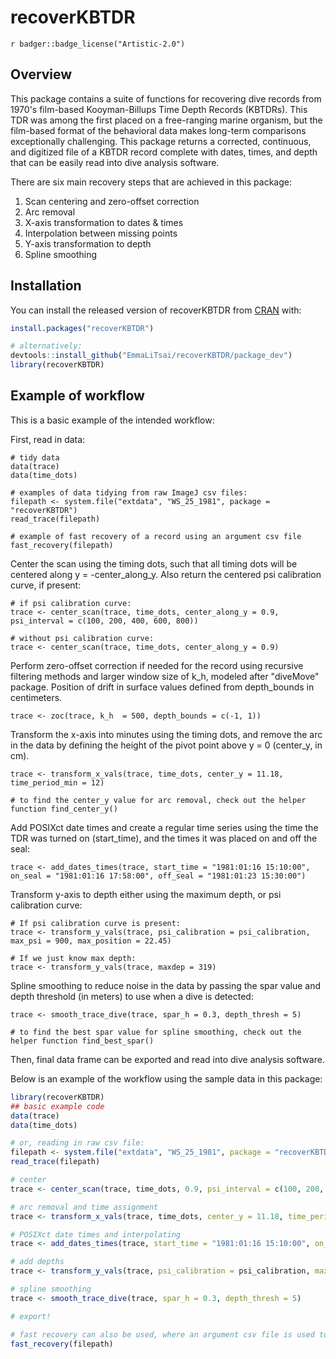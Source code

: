 
# recoverKBTDR

<!-- badges: start -->
`r badger::badge_license("Artistic-2.0")`
<!-- badges: end -->

## Overview

This package contains a suite of functions for recovering dive records from 1970's film-based Kooyman-Billups Time Depth Records (KBTDRs). This TDR was among the first placed on a free-ranging marine organism, but the film-based format of the behavioral data makes long-term comparisons exceptionally challenging. This package returns a corrected, continuous, and digitized file of a KBTDR record complete with dates, times, and depth that can be easily read into dive analysis software. 

There are six main recovery steps that are achieved in this package: 

1. Scan centering and zero-offset correction 
2. Arc removal 
3. X-axis transformation to dates & times 
4. Interpolation between missing points 
5. Y-axis transformation to depth 
6. Spline smoothing 

## Installation

You can install the released version of recoverKBTDR from [CRAN](https://CRAN.R-project.org) with:

``` r
install.packages("recoverKBTDR")

# alternatively: 
devtools::install_github("EmmaLiTsai/recoverKBTDR/package_dev")
library(recoverKBTDR)
```

## Example of workflow

This is a basic example of the intended workflow: 

First, read in data:
```{r}
# tidy data 
data(trace)
data(time_dots)

# examples of data tidying from raw ImageJ csv files: 
filepath <- system.file("extdata", "WS_25_1981", package = "recoverKBTDR")
read_trace(filepath)

# example of fast recovery of a record using an argument csv file 
fast_recovery(filepath)
```

Center the scan using the timing dots, such that all timing dots will be centered along  y = -center_along_y. Also return the centered psi calibration curve, if present: 
```{r}
# if psi calibration curve: 
trace <- center_scan(trace, time_dots, center_along_y = 0.9, psi_interval = c(100, 200, 400, 600, 800))

# without psi calibration curve: 
trace <- center_scan(trace, time_dots, center_along_y = 0.9)
```

Perform zero-offset correction if needed for the record using recursive filtering methods and larger window size of k_h, modeled after "diveMove" package. Position of drift in surface values defined from depth_bounds in centimeters. 
```{r}
trace <- zoc(trace, k_h  = 500, depth_bounds = c(-1, 1))
```

Transform the x-axis into minutes using the timing dots, and remove the arc in the data by defining the height of the pivot point above y = 0 (center_y, in cm). 
```{r}
trace <- transform_x_vals(trace, time_dots, center_y = 11.18, time_period_min = 12)

# to find the center_y value for arc removal, check out the helper function find_center_y() 
```

Add POSIXct date times and create a regular time series using the time the TDR was turned on (start_time), and the times it was placed on and off the seal: 
```{r}
trace <- add_dates_times(trace, start_time = "1981:01:16 15:10:00", on_seal = "1981:01:16 17:58:00", off_seal = "1981:01:23 15:30:00")
```

Transform y-axis to depth either using the maximum depth, or psi calibration curve: 
```{r}
# If psi calibration curve is present:
trace <- transform_y_vals(trace, psi_calibration = psi_calibration, max_psi = 900, max_position = 22.45)

# If we just know max depth:
trace <- transform_y_vals(trace, maxdep = 319)
```

Spline smoothing to reduce noise in the data by passing the spar value and depth threshold (in meters) to use when a dive is detected: 
```{r}
trace <- smooth_trace_dive(trace, spar_h = 0.3, depth_thresh = 5)

# to find the best spar value for spline smoothing, check out the helper function find_best_spar() 
```

Then, final data frame can be exported and read into dive analysis software. 

Below is an example of the workflow using the sample data in this package: 
``` r
library(recoverKBTDR)
## basic example code
data(trace) 
data(time_dots)

# or, reading in raw csv file: 
filepath <- system.file("extdata", "WS_25_1981", package = "recoverKBTDR")
read_trace(filepath)

# center
trace <- center_scan(trace, time_dots, 0.9, psi_interval = c(100, 200, 400, 600, 800))

# arc removal and time assignment 
trace <- transform_x_vals(trace, time_dots, center_y = 11.18, time_period_min = 12)

# POSIXct date times and interpolating
trace <- add_dates_times(trace, start_time = "1981:01:16 15:10:00", on_seal = "1981:01:16 17:58:00", off_seal = "1981:01:23 15:30:00")

# add depths
trace <- transform_y_vals(trace, psi_calibration = psi_calibration, max_psi = 900, max_position = 22.45)

# spline smoothing 
trace <- smooth_trace_dive(trace, spar_h = 0.3, depth_thresh = 5)

# export! 

# fast recovery can also be used, where an argument csv file is used to quickly pass arguments to the functions above: 
fast_recovery(filepath)

```
